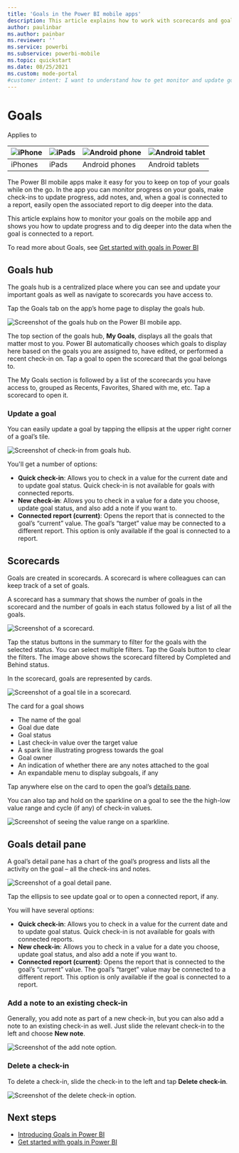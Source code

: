 ```yaml
---
title: 'Goals in the Power BI mobile apps'
description: This article explains how to work with scorecards and goals in the mobiel app.
author: paulinbar
ms.author: painbar
ms.reviewer: ''
ms.service: powerbi
ms.subservice: powerbi-mobile
ms.topic: quickstart
ms.date: 08/25/2021
ms.custom: mode-portal
#customer intent: I want to understand how to get monitor and update goals in the Power BI mobile app.
---
```

# Goals


Applies to

| ![iPhone](media/mobile-apps-goals/ios-logo-40-px.png) | ![iPads](media/mobile-apps-goals/ios-logo-40-px.png) | ![Android phone](media/mobile-apps-goals/android-logo-40-px.png) | ![Android tablet](media/mobile-apps-goals/android-logo-40-px.png) |
|:--- |:--- |:--- |:--- |
|iPhones |iPads |Android phones |Android tablets |

The Power BI mobile apps make it easy for you to keep on top of your goals while on the go. In the app you can monitor progress on your goals, make check-ins to update progress, add notes, and, when a goal is connected to a report, easily open the associated report to dig deeper into the data.

This article explains how to monitor your goals on the mobile app and shows you how to update progress and to dig deeper into the data when the goal is connected to a report.

To read more about Goals, see [Get started with goals in Power BI](../../create-reports/service-goals-introduction.md)

## Goals hub
The goals hub is a centralized place where you can see and update your important goals as well as navigate to scorecards you have access to.

Tap the Goals tab on the app’s home page to display the goals hub.

![Screenshot of the goals hub on the Power BI mobile app.](media/mobile-apps-goals/mobile-apps-goal.png)
  
The top section of the goals hub, **My Goals**, displays all the goals that matter most to you. Power BI automatically chooses which goals to display here based on the goals you are assigned to, have edited, or performed a recent check-in on. Tap a goal to open the scorecard that the goal belongs to.

The My Goals section is followed by a list of the scorecards you have access to, grouped as Recents, Favorites, Shared with me, etc. Tap a scorecard to open it.

### Update a goal

You can easily update a goal by tapping the ellipsis at the upper right corner of a goal’s tile.

![Screenshot of check-in from goals hub.](media/mobile-apps-goals/power-bi-mobile-app-goals-hub-update.png)

You'll get a number of options:
* **Quick check-in**: Allows you to check in a value for the current date and to update goal status. Quick check-in is not available for goals with connected reports.
* **New check-in**: Allows you to check in a value for a date you choose, update goal status, and also add a note if you want to. 
* **Connected report (current)**: Opens the report that is connected to the goal’s “current” value. The goal’s “target” value may be connected to a different report. This option is only available if the goal is connected to a report.

## Scorecards

Goals are created in scorecards. A scorecard is where colleagues can can keep track of a set of goals. 

A scorecard has a summary that shows the number of goals in the scorecard and the number of goals in each status followed by a list of all the goals.

![Screenshot of a scorecard.](media/mobile-apps-goals/power-bi-mobile-app-scorecard-status-filters.png)
 
Tap the status buttons in the summary to filter for the goals with the selected status. You can select multiple filters. Tap the Goals button to clear the filters. The image above shows the scorecard filtered by Completed and Behind status.

In the scorecard, goals are represented by cards.

![Screenshot of a goal tile in a scorecard.](media/mobile-apps-goals/power-bi-mobile-app-goals-tile.png)
 
The card for a goal shows
* The name of the goal
* Goal due date
* Goal status
* Last check-in value over the target value
* A spark line illustrating progress towards the goal
* Goal owner
* An indication of whether there are any notes attached to the goal
* An expandable menu to display subgoals, if any

Tap anywhere else on the card to open the goal’s [details pane](#goals-detail-pane).

You can also tap and hold on the sparkline on a goal to see the the high-low value range and cycle (if any) of check-in values.

![Screenshot of seeing the value range on a sparkline.](media/mobile-apps-goals/power-bi-mobile-app-sparkline.png)

## Goals detail pane

A goal’s detail pane has a chart of the goal’s progress and lists all the activity on the goal – all the check-ins and notes.

![Screenshot of a goal detail pane.](media/mobile-apps-goals/power-bi-mobile-app-goal-details-pane.png)
 
Tap the ellipsis to see update goal or to open a connected report, if any.
 
You will have several options:
* **Quick check-in**: Allows you to check in a value for the current date and to update goal status. Quick check-in is not available for goals with connected reports.
* **New check-in**: Allows you to check in a value for a date you choose, update goal status, and also add a note if you want to. 
* **Connected report (current)**: Opens the report that is connected to the goal’s “current” value. The goal’s “target” value may be connected to a different report. This option is only available if the goal is connected to a report.

### Add a note to an existing check-in

Generally, you add note as part of a new check-in, but you can also add a note to an existing check-in as well. Just slide the relevant check-in to the left and choose **New note**.

![Screenshot of the add note option.](media/mobile-apps-goals/mobile-apps-add-note.png)

### Delete a check-in
To delete a check-in, slide the check-in to the left and tap **Delete check-in**.

![Screenshot of the delete check-in option.](media/mobile-apps-goals/mobile-apps-delete-checkin.png)

## Next steps
 
* [Introducing Goals in Power BI](https://powerbi.microsoft.com/en-us/blog/introducing-goals-in-power-bi/)
* [Get started with goals in Power BI](../../create-reports/service-goals-introduction.md)